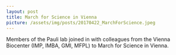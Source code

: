 ```yaml
---
layout: post
title: March for Science in Vienna
picture: /assets/img/posts/20170422_MarchForScience.jpeg
---
```

Members of the Pauli lab joined in with colleagues from the Vienna Biocenter
(IMP, IMBA, GMI, MFPL) to March for Science in Vienna.
